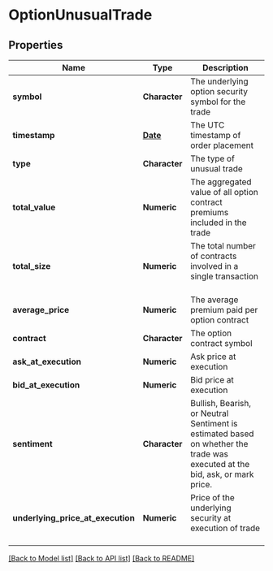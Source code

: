 # OptionUnusualTrade

[//]: # (CLASS:IntrinioSDK::OptionUnusualTrade)

[//]: # (KIND:object)

## Properties

[//]: # (START_DEFINITION)

Name | Type | Description
------------ | ------------- | -------------
**symbol** | **Character** | The underlying option security symbol for the trade &nbsp;
**timestamp** | [**Date**](Date.md) | The UTC timestamp of order placement &nbsp;
**type** | **Character** | The type of unusual trade &nbsp;
**total_value** | **Numeric** | The aggregated value of all option contract premiums included in the trade &nbsp;
**total_size** | **Numeric** | The total number of contracts involved in a single transaction &nbsp;
**average_price** | **Numeric** | The average premium paid per option contract &nbsp;
**contract** | **Character** | The option contract symbol &nbsp;
**ask_at_execution** | **Numeric** | Ask price at execution &nbsp;
**bid_at_execution** | **Numeric** | Bid price at execution &nbsp;
**sentiment** | **Character** | Bullish, Bearish, or Neutral Sentiment is estimated based on whether the trade was executed at the bid, ask, or mark price. &nbsp;
**underlying_price_at_execution** | **Numeric** | Price of the underlying security at execution of trade &nbsp;

[//]: # (END_DEFINITION)


[//]: # (CONTAINED_CLASS:IntrinioSDK::Date)


[[Back to Model list]](../README.md#documentation-for-models) [[Back to API list]](../README.md#documentation-for-api-endpoints) [[Back to README]](../README.md)


